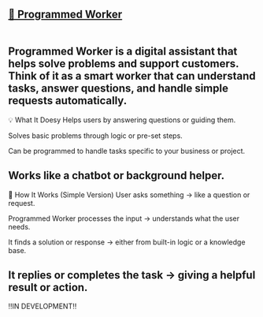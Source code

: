 <u>🧠 Programmed Worker</u> </br>
<br></br>
  Programmed Worker is a digital assistant that helps solve problems and support customers. Think of it as a smart worker that can understand tasks, answer questions, and      handle simple requests automatically.
--------------------------------------------------------------------------------------------------------------------------------

💡 What It Doesy
Helps users by answering questions or guiding them.

Solves basic problems through logic or pre-set steps.

Can be programmed to handle tasks specific to your business or project.

Works like a chatbot or background helper.
---------------------------------------------------------------------------------------------------------------------------------

🔧 How It Works (Simple Version)
User asks something → like a question or request.

Programmed Worker processes the input → understands what the user needs.

It finds a solution or response → either from built-in logic or a knowledge base.

It replies or completes the task → giving a helpful result or action.
---------------------------------------------------------------------------------------------------------------------------------

‼️IN DEVELOPMENT‼️



